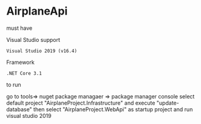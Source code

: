 # AirplaneApi

must have

Visual Studio support

    Visual Studio 2019 (v16.4)
    
Framework

    .NET Core 3.1
    

to run

go to tools=> nuget package managaer => package manager console select default project "AirplaneProject.Infrastructure" and execute "update-database" then select "AirplaneProject.WebApi" as startup project and run visual studio 2019
